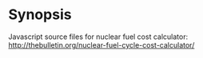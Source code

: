 # Synopsis
Javascript source files for nuclear fuel cost calculator:
	http://thebulletin.org/nuclear-fuel-cycle-cost-calculator/
